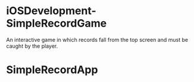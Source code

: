 # iOSDevelopment-SimpleRecordGame
An interactive game in which records fall from the top screen and must be caught by the player.
# SimpleRecordApp
